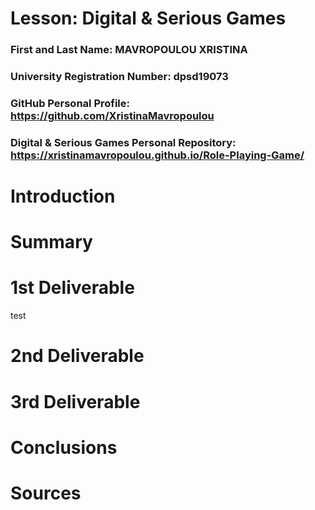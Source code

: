 # Lesson: Digital & Serious Games

### First and Last Name: MAVROPOULOU XRISTINA
### University Registration Number: dpsd19073
### GitHub Personal Profile: https://github.com/XristinaMavropoulou
### Digital & Serious Games Personal Repository:  https://xristinamavropoulou.github.io/Role-Playing-Game/

# Introduction

# Summary


# 1st Deliverable

test
# 2nd Deliverable


# 3rd Deliverable 


# Conclusions


# Sources
